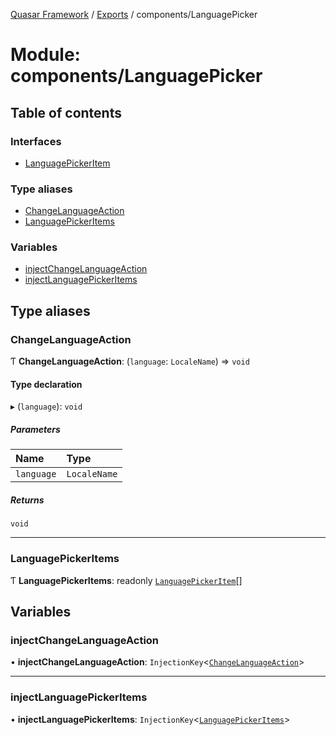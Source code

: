 [Quasar Framework](../index.md) / [Exports](../modules.md) / components/LanguagePicker

# Module: components/LanguagePicker

## Table of contents

### Interfaces

- [LanguagePickerItem](../interfaces/components_LanguagePicker.LanguagePickerItem.md)

### Type aliases

- [ChangeLanguageAction](components_LanguagePicker.md#changelanguageaction)
- [LanguagePickerItems](components_LanguagePicker.md#languagepickeritems)

### Variables

- [injectChangeLanguageAction](components_LanguagePicker.md#injectchangelanguageaction)
- [injectLanguagePickerItems](components_LanguagePicker.md#injectlanguagepickeritems)

## Type aliases

### ChangeLanguageAction

Ƭ **ChangeLanguageAction**: (`language`: `LocaleName`) => `void`

#### Type declaration

▸ (`language`): `void`

##### Parameters

| Name | Type |
| :------ | :------ |
| `language` | `LocaleName` |

##### Returns

`void`

___

### LanguagePickerItems

Ƭ **LanguagePickerItems**: readonly [`LanguagePickerItem`](../interfaces/components_LanguagePicker.LanguagePickerItem.md)[]

## Variables

### injectChangeLanguageAction

• **injectChangeLanguageAction**: `InjectionKey`<[`ChangeLanguageAction`](components_LanguagePicker.md#changelanguageaction)\>

___

### injectLanguagePickerItems

• **injectLanguagePickerItems**: `InjectionKey`<[`LanguagePickerItems`](components_LanguagePicker.md#languagepickeritems)\>
